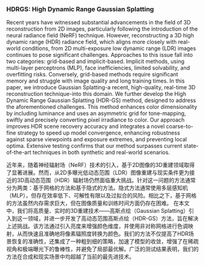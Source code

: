 ### HDRGS: High Dynamic Range Gaussian Splatting

Recent years have witnessed substantial advancements in the field of 3D reconstruction from 2D images, particularly following the introduction of the neural radiance field (NeRF) technique. However, reconstructing a 3D high dynamic range (HDR) radiance field, which aligns more closely with real-world conditions, from 2D multi-exposure low dynamic range (LDR) images continues to pose significant challenges. Approaches to this issue fall into two categories: grid-based and implicit-based. Implicit methods, using multi-layer perceptrons (MLP), face inefficiencies, limited solvability, and overfitting risks. Conversely, grid-based methods require significant memory and struggle with image quality and long training times. In this paper, we introduce Gaussian Splatting-a recent, high-quality, real-time 3D reconstruction technique-into this domain. We further develop the High Dynamic Range Gaussian Splatting (HDR-GS) method, designed to address the aforementioned challenges. This method enhances color dimensionality by including luminance and uses an asymmetric grid for tone-mapping, swiftly and precisely converting pixel irradiance to color. Our approach improves HDR scene recovery accuracy and integrates a novel coarse-to-fine strategy to speed up model convergence, enhancing robustness against sparse viewpoints and exposure extremes, and preventing local optima. Extensive testing confirms that our method surpasses current state-of-the-art techniques in both synthetic and real-world scenarios.

近年来，随着神经辐射场（NeRF）技术的引入，基于2D图像的3D重建领域取得了显著进展。然而，从2D多曝光低动态范围（LDR）图像重建与现实条件更为接近的3D高动态范围（HDR）辐射场仍然面临重大挑战。针对这一问题的方法通常分为两类：基于网格的方法和基于隐式的方法。隐式方法通常使用多层感知机（MLP），但存在效率低下、可解性有限以及过拟合的风险。相比之下，基于网格的方法虽然内存需求巨大，但在图像质量和训练时间方面仍存在困难。
在本文中，我们将高质量、实时的3D重建技术——高斯点绘（Gaussian Splatting）引入到这一领域，并进一步开发了高动态范围高斯点绘（HDR-GS）方法，旨在解决上述挑战。该方法通过引入亮度来增强颜色维度，并使用非对称网格进行色调映射，从而快速且准确地将像素辐照度转换为颜色。我们的方法不仅提高了HDR场景恢复的准确性，还集成了一种粗到细的策略，加速了模型的收敛，增强了在稀疏视角和极端曝光下的鲁棒性，并避免了局部最优解。广泛的测试结果表明，我们的方法在合成和现实场景中均超越了当前的最先进技术。
